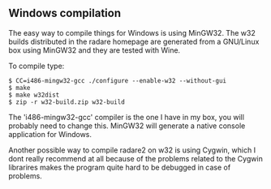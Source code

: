 ## Windows compilation

The easy way to compile things for Windows is using MinGW32. The w32 builds distributed in the radare homepage are generated from a GNU/Linux box using MinGW32 and they are tested with Wine.

To compile type:

    $ CC=i486-mingw32-gcc ./configure --enable-w32 --without-gui
    $ make
    $ make w32dist
    $ zip -r w32-build.zip w32-build

The 'i486-mingw32-gcc' compiler is the one I have in my box, you will probably need to change this. MinGW32 will generate a native console application for Windows.

Another possible way to compile radare2 on w32 is using Cygwin, which I dont really recommend at all because of the problems related to the Cygwin librarires makes the program quite hard to be debugged in case of problems.
